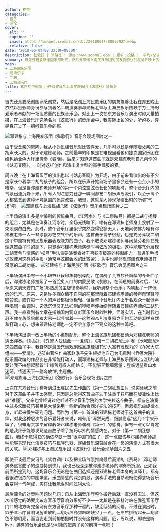 ```yaml
---
author: 春卷
categories:
- 音乐
- 评论
cover:
  alt: ''
  caption: ''
  image: https://images.soomal.cc/doc/20100607/00005927.webp
  relative: false
date: '2010-06-08T07:32:06+08:00'
description: 弦歌行 | 邓建栋 | 源自：www.soomal.com | 版权：投稿 |  平均/总评分：09.67/29
summary: 首先还是要感谢国家感谢党，然后是感谢上海民族乐团的朋友能够让我在周五晚上依然以摄影师身份参与到著名二胡演奏家邓建栋老师与上海民族乐团联手为上海的爱乐者奉献的一场高质量的民族音乐会。对比上一次在东方音乐厅演出时的大量拍摄，在上海音乐厅这场名为《弦歌行》的音乐会中，我实际上拍的少，听的多，算是真正过了一把听音乐会的瘾……
tags:
- 上海民族乐团
- 现场乐评
- 二胡
- 上海音乐厅
title: 真正的中国味 小评邓建栋与上海民族乐团《弦歌行》音乐会
---
```


首先还是要感谢国家感谢党，然后是感谢上海民族乐团的朋友能够让我在周五晚上依然以摄影师身份参与到著名二胡演奏家邓建栋老师与上海民族乐团联手为上海的爱乐者奉献的一场高质量的民族音乐会。对比上一次在东方音乐厅演出时的大量拍摄，在上海音乐厅这场名为《弦歌行》的音乐会中，我实际上拍的少，听的多，算是真正过了一把听音乐会的瘾。

![邓建栋与上海民族乐团《弦歌行》音乐会现场图片之一](https://images.soomal.cc/doc/20100607/00005927.webp)



由于受父亲的熏陶，我从小对民族音乐就比较喜爱，几乎可以说是伴随着父亲的二胡声长大的。对于邓建栋老师，之前最早的印象是在电视里看他和捷克国家乐团在维也纳金色大厅里演奏《春晓》，后来才知道这首曲子就是邓建栋老师自己创作的《姑苏春晓》，一时对这样创作和演出复合型的高手佩服的紧。

周五晚上在上海音乐厅的演出也以《姑苏春晓》为开场，由于前来看演出的有不少是家长带着学二胡的孩子的组合，所以在乐声开始前场子里多少还有一点点小小的嘈杂，但是当邓建栋老师开场的第一个内弦空弦音长长的响起时，整个音乐厅内的气氛迅速沉静下来，所有人的注意力在那一瞬间都被二胡乐声所吸引，以至于每个人都感觉到这种环境氛围的迅速改变。我想，这就是大师现场演出时的所谓“气场”吧。
![邓建栋与上海民族乐团《弦歌行》音乐会现场图片之二](https://images.soomal.cc/doc/20100607/00005928.webp)





上半场的演出多是小编制的传统曲目，《江河水》与《二泉映月》都是二胡与扬琴的组合，尤其是在演奏江河水时，全场光线暗下，唯有在邓建栋老师身上投射了一束淡淡的白光。此时，整个音乐厅里似乎突然变得寂寥无人，天地间仿佛为唯有邓建栋老师一人一琴与飘渺在空气中的乐声。这首曲子调子很悲，也是充分体现二胡这个中国特有的民族乐器表现能力的曲子。我不敢说邓建栋老师与闵慧芬老师在处理这首曲子时的高下，只觉得邓建栋老师演奏时弓弦放的极松，这种能够充分展现二胡音色与情感的“松弓”手法需要演奏者对于弓弦有极高的控制能力，普通乐手很少敢使用这样的手法（通常弓弦都会收的比较紧），从中也能体现邓建栋老师极其深厚的二胡功底。
![邓建栋与上海民族乐团《弦歌行》音乐会现场图片之三](https://images.soomal.cc/doc/20100607/00005929.webp)





上半场演出中有一个小细节让我印象特别深刻。在演奏了几首较长篇幅的专业曲子后，邓建栋老师拉起了一首脍炙人口的内蒙民歌《赞歌》。在简短的前奏过后，“从草原来到天安门广场”那熟悉的主旋律奏响时，我听到整个音乐厅内响起了一阵低低的乐声。原来，这是许多观众情不自禁的在那里随着邓建栋老师的琴声而轻轻哼唱赞歌。或许每一个人的声音都极低极轻，但当整个音乐厅内上千名观众一起低声哼唱同一曲调时，这低沉但又无法抑制的哼唱声便始终伴随着邓建栋老师的二胡乐声。我一直看到有文章在指摘国内观众听音乐会时的种种，但说实话，在当时我也忍不住在角落里想和大家一起哼唱着――这种观众与演奏家之间的互动是那样自然和打动人心，想来邓建栋老师也一定不会介意台下观众的这种共鸣吧。

下半场演出则一改上半场的小编制配乐，整个上海民族乐团都出动为邓建栋老师的演出伴奏。《洪湖》、《乔家大院组曲――爱情》、《第一二胡狂想曲》和《长城随想》这四首曲子中，我自然是最爱充满戏剧性且旋律极其动人富有表现力的《乔家大院组曲――爱情》。这部由著名作曲家赵季平先生根据他自己为电视剧《乔家大院》配乐而改编的作品实在非常能打动人，而邓建栋老师与上海民族乐团跌宕起伏的演奏让我不由想起那首“尘缘苦短叹人间路长，不能够容我细思量；登临远望看山水迷茫，情通天下一路奔放”的主题曲。
![邓建栋与上海民族乐团《弦歌行》音乐会现场图片之四](https://images.soomal.cc/doc/20100607/00005930.webp)





上次在东方音乐厅也听到过王建民先生作曲的《第一二胡狂想曲》，说实话我之前对于这部曲子并不太感冒，原因是总觉得这首曲子过于注重于技巧而在旋律性上比较“难懂”。父亲也曾经说过他听过不少音乐学院的大学生拉这个曲子，都有在演奏中过多炫耀技巧甚至是大量采用一些新的融合西洋技法的技巧，但忽视乐曲旋律本身，听起来很生硬的问题。而作为《第一》首演的邓建栋老师对于这首曲子的演绎，对我这种层次的音乐爱好者来说，唯有用“浑然天成、细腻高远”这几个字来形容了。很难用文字来解释我听邓建栋老师演奏《第一》的感觉，但有一点可以肯定的是我终于能够发现这首曲子除了技巧以外的情感内在。对于《第一二胡狂想曲》，我终于觉得它的确依然是一首“很中国”的曲子，这一点应该与邓建栋老师那种能够将现代化演奏技巧与民族乐器、民族音乐深刻融合在一起的演奏方式有很大的关联。
![邓建栋与上海民族乐团《弦歌行》音乐会现场图片之五](https://images.soomal.cc/doc/20100607/00005931.webp)





即使不谈最后安可的《紫竹调》以及把全场气氛推向最后高潮的《赛马》（邓老师演奏这首曲子的速度特别快），我也已经深深被邓建栋老师的演奏所折服。正如我前面所提到的，这场音乐会无论是在曲目选择还是邓建栋老师本身的演绎上，都有着很浓很浓的中国味道。乐曲情感的深沉内敛，演奏手法的自然流畅使得整场音乐会变得一气呵成，实在让我觉得时间过得太快。

最后简单的对音响问题说几句：自从上海音乐厅整体搬迁后就一直没有去过，但这次听感觉的确要比东方音乐厅音响效果好不少――尤其是在彩排时站在靠近音乐厅门口的地方听完全没有东方音乐厅那种干涩的，缺乏低频的问题。不过在演出时，似乎音乐厅音响设施重放的二胡乐声高频略略缺少了一点，在中后排听起来二胡音色不够明亮，而当我走到前排拍摄时并没有这样的问题。厄，所以说，即使是听live，这样的音乐会还是尽可能的把票子买的前排一点吧！